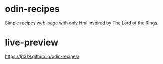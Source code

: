 # odin-recipes

Simple recipes web-page with only html inspired by The Lord of the Rings. 

# live-preview
https://lj1319.github.io/odin-recipes/